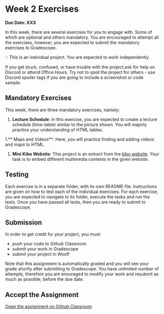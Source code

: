 # Week 2 Exercises

**Due Date: XXX**

In this week, there are several exercises for you to engage with. Some of which are optional and others mandatory. You are encouraged to attempt all the exercises, however, you are expected to submit the mandatory exercises to Gradescope.


<aside>


💡 This is an individual project. You are expected to work independently.

If you get stuck, confused, or have trouble with the project,ask for help on Discord or attend Office Hours. Try not to spoil the project for others - use Discord spoiler tags if you are going to include a screenshot or code sample.

</aside>

## Mandatory Exercises
This week, there are three mandatory exercises, namely:

1. **Lecture Schedule**: In this exercise, you are expected to create a lecture schedule (time-table) similar to the picture shown. You will majorly practice your understanding of HTML tables.

1.** Maps and Videos**: Here, you will practice finding and adding videos and maps to HTML.

1. **Mini Kibo Website**: This project is an extract from the [kibo website](https://www.kibo.school). Your task is to embed different multimedia contents in the given website.



## Testing
Each exercise is in a separate folder, with its own README file. Instructions are given on how to test each of the individual exercises. For each exercise, you are expected to navigate to its folder, execute the tasks and run the tests. Once you have passed all tests, then you are ready to submit to Gradescope.

## Submission
In order to get credit for your project, you must:
- push your code to Github Classroom
- submit your work in Gradescope
- submit your project in Woolf

Note that this assignment is automatically graded and you will see your grade shortly after submitting to Gradescope. You have unlimited number of attempts, therefore you are enouraged to modify your work and resubmit as much as possible, before the due date.


## Accept the Assignment
<!-- >
> [![chicken-peanut-stew](https://img.shields.io/static/v1?label=Open%20Project&message=chicken%20peanut%20stew&color=blue)](https://classroom.github.com/a/8GyiVIrS) -->

[Open the assignment on Github Classroom](https://classroom.github.com/a/1Ct1e1Rl)